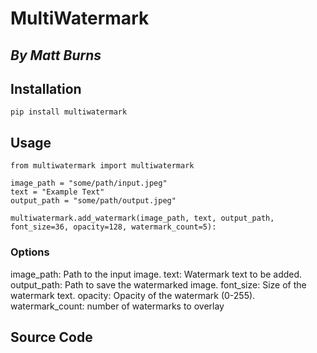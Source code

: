 # MultiWatermark
## *By Matt Burns*

## Installation
```pip install multiwatermark```

## Usage
```
from multiwatermark import multiwatermark

image_path = "some/path/input.jpeg"
text = "Example Text"
output_path = "some/path/output.jpeg"

multiwatermark.add_watermark(image_path, text, output_path, font_size=36, opacity=128, watermark_count=5):
```

### Options
image_path: Path to the input image.
text: Watermark text to be added.
output_path: Path to save the watermarked image.
font_size: Size of the watermark text.
opacity: Opacity of the watermark (0-255).
watermark_count: number of watermarks to overlay

## Source Code

